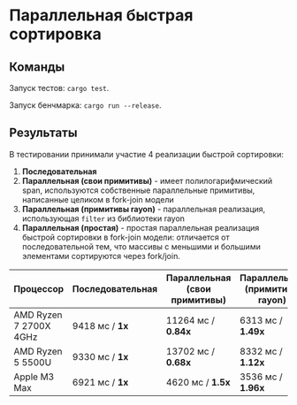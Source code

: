# Параллельная быстрая сортировка

## Команды

Запуск тестов: `cargo test`.

Запуск бенчмарка: `cargo run --release`.

## Результаты

В тестировании принимали участие 4 реализации быстрой сортировки:

1. **Последовательная**
2. **Параллельная (свои примитивы)** - имеет полилогарифмический span, используются собственные параллельные примитивы,
   написанные целиком в fork-join модели
3. **Параллельная (примитивы rayon)** - параллельная реализация, использующая `filter` из библиотеки rayon
4. **Параллельная (простая)** - простая параллельная реализация быстрой сортировки в fork-join модели:
   отличается от последовательной тем, что массивы с меньшими и большими элементами сортируются через fork/join.

| Процессор              | Последовательная | Параллельная (свои примитивы) | Параллельная (примитивы rayon) | Параллельная (простая) |
|------------------------|------------------|-------------------------------|--------------------------------|------------------------|
| AMD Ryzen 7 2700X 4GHz | 9418 мс / **1x** | 11264 мс / **0.84x**          | 6313 мс / **1.49x**            | 2703 мс / **3.48x**    |
| AMD Ryzen 5 5500U      | 9330 мс / **1x** | 13702 мс / **0.68x**          | 8332 мс / **1.12x**            | 2945 мс / **3.17x**    |
| Apple M3 Max           | 6921 мс / **1x** | 4620 мс / **1.5x**            | 3536 мс / **1.96x**            | 2103 мс / **3.29x**    |
